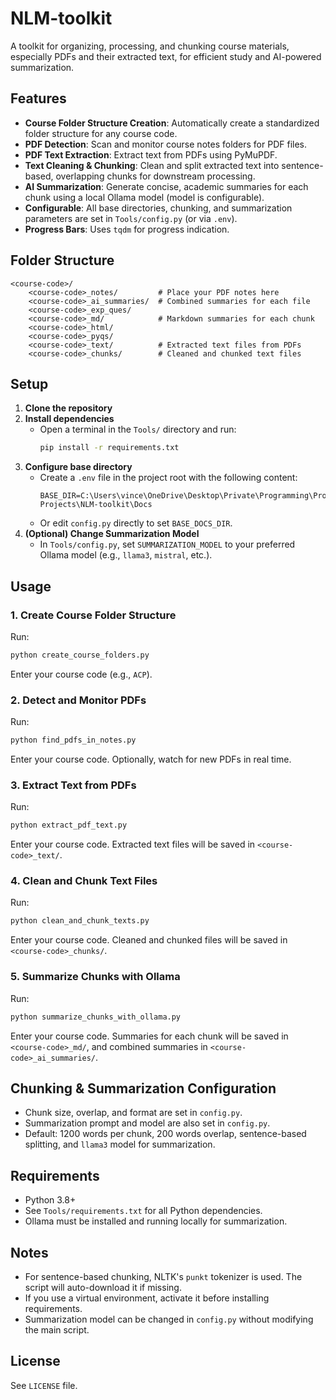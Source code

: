 # NLM-toolkit

A toolkit for organizing, processing, and chunking course materials, especially PDFs and their extracted text, for efficient study and AI-powered summarization.

## Features
- **Course Folder Structure Creation**: Automatically create a standardized folder structure for any course code.
- **PDF Detection**: Scan and monitor course notes folders for PDF files.
- **PDF Text Extraction**: Extract text from PDFs using PyMuPDF.
- **Text Cleaning & Chunking**: Clean and split extracted text into sentence-based, overlapping chunks for downstream processing.
- **AI Summarization**: Generate concise, academic summaries for each chunk using a local Ollama model (model is configurable).
- **Configurable**: All base directories, chunking, and summarization parameters are set in `Tools/config.py` (or via `.env`).
- **Progress Bars**: Uses `tqdm` for progress indication.

## Folder Structure
```
<course-code>/
    <course-code>_notes/         # Place your PDF notes here
    <course-code>_ai_summaries/  # Combined summaries for each file
    <course-code>_exp_ques/
    <course-code>_md/            # Markdown summaries for each chunk
    <course-code>_html/
    <course-code>_pyqs/
    <course-code>_text/          # Extracted text files from PDFs
    <course-code>_chunks/        # Cleaned and chunked text files
```

## Setup
1. **Clone the repository**
2. **Install dependencies**
   - Open a terminal in the `Tools/` directory and run:
     ```cmd
     pip install -r requirements.txt
     ```
3. **Configure base directory**
   - Create a `.env` file in the project root with the following content:
     ```env
     BASE_DIR=C:\Users\vince\OneDrive\Desktop\Private\Programming\Programming Projects\NLM-toolkit\Docs
     ```
   - Or edit `config.py` directly to set `BASE_DOCS_DIR`.
4. **(Optional) Change Summarization Model**
   - In `Tools/config.py`, set `SUMMARIZATION_MODEL` to your preferred Ollama model (e.g., `llama3`, `mistral`, etc.).

## Usage
### 1. Create Course Folder Structure
Run:
```cmd
python create_course_folders.py
```
Enter your course code (e.g., `ACP`).

### 2. Detect and Monitor PDFs
Run:
```cmd
python find_pdfs_in_notes.py
```
Enter your course code. Optionally, watch for new PDFs in real time.

### 3. Extract Text from PDFs
Run:
```cmd
python extract_pdf_text.py
```
Enter your course code. Extracted text files will be saved in `<course-code>_text/`.

### 4. Clean and Chunk Text Files
Run:
```cmd
python clean_and_chunk_texts.py
```
Enter your course code. Cleaned and chunked files will be saved in `<course-code>_chunks/`.

### 5. Summarize Chunks with Ollama
Run:
```cmd
python summarize_chunks_with_ollama.py
```
Enter your course code. Summaries for each chunk will be saved in `<course-code>_md/`, and combined summaries in `<course-code>_ai_summaries/`.

## Chunking & Summarization Configuration
- Chunk size, overlap, and format are set in `config.py`.
- Summarization prompt and model are also set in `config.py`.
- Default: 1200 words per chunk, 200 words overlap, sentence-based splitting, and `llama3` model for summarization.

## Requirements
- Python 3.8+
- See `Tools/requirements.txt` for all Python dependencies.
- Ollama must be installed and running locally for summarization.

## Notes
- For sentence-based chunking, NLTK's `punkt` tokenizer is used. The script will auto-download it if missing.
- If you use a virtual environment, activate it before installing requirements.
- Summarization model can be changed in `config.py` without modifying the main script.

## License
See `LICENSE` file.
